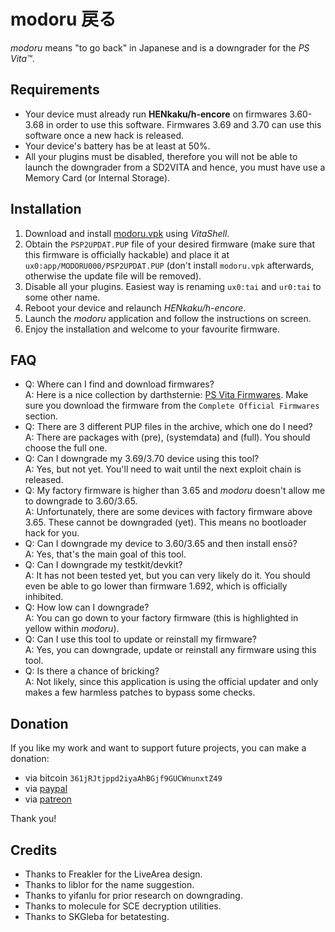 # modoru 戻る

*modoru* means "to go back" in Japanese and is a downgrader for the *PS Vita™*.

## Requirements

- Your device must already run **HENkaku/h-encore** on firmwares 3.60-3.68 in order to use this software. Firmwares 3.69 and 3.70 can use this software once a new hack is released.
- Your device's battery has be at least at 50%.
- All your plugins must be disabled, therefore you will not be able to launch the downgrader from a SD2VITA and hence, you must have use a Memory Card (or Internal Storage).

## Installation

1. Download and install [modoru.vpk](https://github.com/TheOfficialFloW/modoru/releases/download/v1.0/modoru.vpk) using *VitaShell*.
2. Obtain the `PSP2UPDAT.PUP` file of your desired firmware (make sure that this firmware is officially hackable) and place it at `ux0:app/MODORU000/PSP2UPDAT.PUP` (don't install `modoru.vpk` afterwards, otherwise the update file will be removed).
3. Disable all your plugins. Easiest way is renaming `ux0:tai` and `ur0:tai` to some other name.
4. Reboot your device and relaunch *HENkaku/h-encore*.
5. Launch the *modoru* application and follow the instructions on screen.
6. Enjoy the installation and welcome to your favourite firmware.

## FAQ

- Q: Where can I find and download firmwares?  
  A: Here is a nice collection by darthsternie: [PS Vita Firmwares](https://darthsternie.net/index.php/ps-vita-firmwares/). Make sure you download the firmware from the `Complete Official Firmwares` section.
- Q: There are 3 different PUP files in the archive, which one do I need?  
  A: There are packages with (pre), (systemdata) and (full). You should choose the full one.
- Q: Can I downgrade my 3.69/3.70 device using this tool?  
  A: Yes, but not yet. You'll need to wait until the next exploit chain is released.
- Q: My factory firmware is higher than 3.65 and *modoru* doesn't allow me to downgrade to 3.60/3.65.  
  A: Unfortunately, there are some devices with factory firmware above 3.65. These cannot be downgraded (yet). This means no bootloader hack for you.
- Q: Can I downgrade my device to 3.60/3.65 and then install ensō?  
  A: Yes, that's the main goal of this tool.
- Q: Can I downgrade my testkit/devkit?  
  A: It has not been tested yet, but you can very likely do it. You should even be able to go lower than firmware 1.692, which is officially inhibited.
- Q: How low can I downgrade?  
  A: You can go down to your factory firmware (this is highlighted in yellow within *modoru*).
- Q: Can I use this tool to update or reinstall my firmware?  
  A: Yes, you can downgrade, update or reinstall any firmware using this tool.
- Q: Is there a chance of bricking?  
  A: Not likely, since this application is using the official updater and only makes a few harmless patches to bypass some checks.

## Donation

If you like my work and want to support future projects, you can make a donation:

- via bitcoin `361jRJtjppd2iyaAhBGjf9GUCWnunxtZ49`
- via [paypal](https://www.paypal.me/flowsupport/20)
- via [patreon](https://www.patreon.com/TheOfficialFloW)

Thank you!

## Credits

- Thanks to Freakler for the LiveArea design.
- Thanks to liblor for the name suggestion.
- Thanks to yifanlu for prior research on downgrading.
- Thanks to molecule for SCE decryption utilities.
- Thanks to SKGleba for betatesting.

